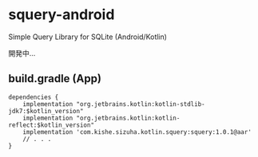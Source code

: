 # squery-android
Simple Query Library for SQLite (Android/Kotlin)

開発中...

## build.gradle (App)
~~~
dependencies {
    implementation "org.jetbrains.kotlin:kotlin-stdlib-jdk7:$kotlin_version"
    implementation "org.jetbrains.kotlin:kotlin-reflect:$kotlin_version"
    implementation 'com.kishe.sizuha.kotlin.squery:squery:1.0.1@aar'
	// . . .
}
~~~
